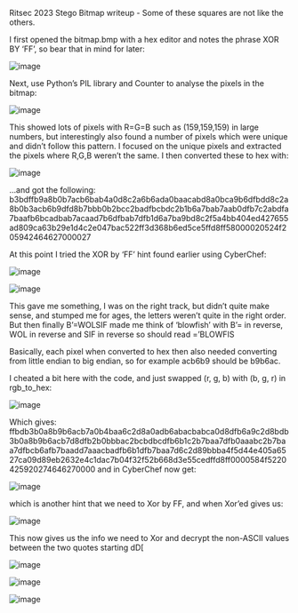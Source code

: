 Ritsec 2023 Stego
Bitmap writeup - Some of these squares are not like the others.

I first opened the bitmap.bmp with a hex editor and notes the phrase XOR BY ‘FF’, so bear that in mind for later:
 
![image](https://github.com/hacklaugh/CTF-write-ups/assets/126184849/68b1e767-9c80-479e-aa41-8aea7e656d6a)

Next, use Python’s PIL library and Counter to analyse the pixels in the bitmap:

![image](https://github.com/hacklaugh/CTF-write-ups/assets/126184849/e85f9f86-4fe0-46e2-929e-3a01920b02d4)

This showed lots of pixels with R=G=B such as (159,159,159) in large numbers, but interestingly also found a number of pixels which were unique and didn’t follow this pattern. I focused on the unique pixels and extracted the pixels where R,G,B weren’t the same. I then converted these to hex with:

![image](https://github.com/hacklaugh/CTF-write-ups/assets/126184849/a91f9e6d-99c8-4ab8-9f35-cb3ec44d8c92)

…and got the following:	
b3bdffb9a8b0b7acb6bab4a0d8c2a6b6ada0baacabd8a0bca9b6dfbdd8c2a8b0b3acb6b9dfd8b7bbb0b2bcc2badfbcbdc2b1b6a7bab7aab0dfb7c2abdfa7baafb6bcadbab7acaad7b6dfbab7dfb1d6a7ba9bd8c2f5a4bb404ed427655ad809ca63b29e1d4c2e047bac522ff3d368b6ed5ce5ffd8ff58000020524f205942464627000027

At this point I tried the XOR by ‘FF’ hint found earlier using CyberChef:

![image](https://github.com/hacklaugh/CTF-write-ups/assets/126184849/557dbc0e-a080-4546-be6b-ebd51dcc3d2e)

![image](https://github.com/hacklaugh/CTF-write-ups/assets/126184849/caf39f8c-96e1-4bdf-a81f-7379ad59e788)

This gave me something, I was on the right track, but didn’t quite make sense, and stumped me for ages, the letters weren’t quite in the right order. But then finally B’=WOLSIF made me think of ‘blowfish’ with B’= in reverse, WOL in reverse and SIF in reverse so should read =’BLOWFIS

Basically, each pixel when converted to hex then also needed converting from little endian to big endian, so for example acb6b9 should be b9b6ac.

I cheated a bit here with the code, and just swapped (r, g, b) with (b, g, r) in rgb_to_hex:

![image](https://github.com/hacklaugh/CTF-write-ups/assets/126184849/5597ff6d-5177-45b5-b4be-a335ca034e3a)

Which gives:
ffbdb3b0a8b9b6acb7a0b4baa6c2d8a0adb6abacbabca0d8dfb6a9c2d8bdb3b0a8b9b6acb7d8dfb2b0bbbac2bcbdbcdfb6b1c2b7baa7dfb0aaabc2b7baa7dfbcb6afb7baadd7aaacbadfb6b1dfb7baa7d6c2d89bbba4f5d44e405a6527ca09d89eb2632e4c1dac7b04f32f52b668d3e55cedffd8ff0000584f5220425920274646270000
and in CyberChef now get:

![image](https://github.com/hacklaugh/CTF-write-ups/assets/126184849/a274f1d2-93f1-41da-9e87-825c79d9dd2f)

which is another hint that we need to Xor by FF, and when Xor’ed gives us:

![image](https://github.com/hacklaugh/CTF-write-ups/assets/126184849/c16d5ba1-4e40-4b7f-b10b-e83eec3f9659)

This now gives us the info we need to Xor and decrypt the non-ASCII values between the two quotes starting dD[

![image](https://github.com/hacklaugh/CTF-write-ups/assets/126184849/57df10f3-1787-49d5-9e6b-997e0b2349b6)

![image](https://github.com/hacklaugh/CTF-write-ups/assets/126184849/4d48463d-df26-4a3d-9d6c-21b2a3c0f6c3)

![image](https://github.com/hacklaugh/CTF-write-ups/assets/126184849/b841b9dd-2f12-40de-8173-386a503ece4b)
